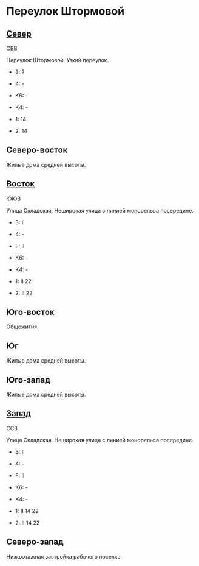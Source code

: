 # Переулок Штормовой

## [Север](./10585067.md)

СВВ

Переулок Штормовой.
Узкий переулок.

* 3:    ?
* 4:    -

* K6:   -
* K4:   -
* 1:    14
* 2:    14

## Северо-восток

Жилые дома средней высоты.

## [Восток](./10590070.md)

ЮЮВ

Улица Складская.
Неширокая улица с линией монорельса посередине.

* 3:    II
* 4:    -
* F:    II

* K6:   -
* K4:   -
* 1:    II
        22
* 2:    II
        22

## Юго-восток

Общежития.

## Юг

Жилые дома средней высоты.

## Юго-запад

Жилые дома средней высоты.

## [Запад](./10580070.md)

ССЗ

Улица Складская.
Неширокая улица с линией монорельса посередине.

* 3:    II
* 4:    -
* F:    II

* K6:   -
* K4:   -
* 1:    II
        14  22
* 2:    II
        14  22

## Северо-запад

Низкоэтажная застройка рабочего поселка.
